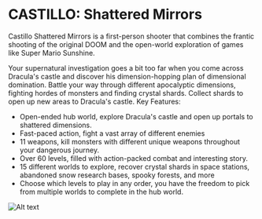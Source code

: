 # CASTILLO: Shattered Mirrors
Castillo Shattered Mirrors is a first-person shooter that combines the frantic shooting of the original DOOM and the open-world exploration of games like Super Mario Sunshine.

Your supernatural investigation goes a bit too far when you come across Dracula's castle and discover his dimension-hopping plan of dimensional domination. Battle your way through different apocalyptic dimensions, fighting hordes of monsters and finding crystal shards. Collect shards to open up new areas to Dracula's castle.
Key Features:
- Open-ended hub world, explore Dracula's castle and open up portals to shattered dimensions.
- Fast-paced action, fight a vast array of different enemies
- 11 weapons, kill monsters with different unique weapons throughout your dangerous journey.
- Over 60 levels, filled with action-packed combat and interesting story.
- 15 different worlds to explore, recover crystal shards in space stations, abandoned snow research bases, spooky forests, and more
- Choose which levels to play in any order, you have the freedom to pick from multiple worlds to complete in the hub world.

![Alt text](https://cdn.akamai.steamstatic.com/steam/apps/1870970/ss_d74031d9ef29bf71c14ada174c79e479a6c6c5af.1920x1080.jpg?t=1649536032)
